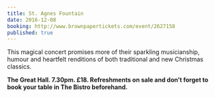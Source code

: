 ```yaml
---
title: St. Agnes Fountain
date: 2016-12-08
booking: http://www.brownpapertickets.com/event/2627158
published: true
---
```


This magical concert promises more of their sparkling musicianship, humour and heartfelt renditions of both traditional and new Christmas classics.

**The Great Hall. 7.30pm. £18. Refreshments on sale and don’t forget to book your table in The Bistro beforehand.**
